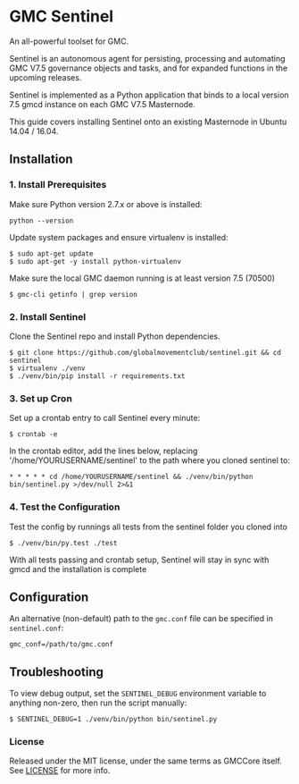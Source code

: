 # GMC Sentinel

An all-powerful toolset for GMC.

Sentinel is an autonomous agent for persisting, processing and automating GMC V7.5 governance objects and tasks, and for expanded functions in the upcoming releases.

Sentinel is implemented as a Python application that binds to a local version 7.5 gmcd instance on each GMC V7.5 Masternode.

This guide covers installing Sentinel onto an existing Masternode in Ubuntu 14.04 / 16.04.

## Installation

### 1. Install Prerequisites

Make sure Python version 2.7.x or above is installed:

    python --version

Update system packages and ensure virtualenv is installed:

    $ sudo apt-get update
    $ sudo apt-get -y install python-virtualenv

Make sure the local GMC daemon running is at least version 7.5 (70500)

    $ gmc-cli getinfo | grep version

### 2. Install Sentinel

Clone the Sentinel repo and install Python dependencies.

    $ git clone https://github.com/globalmovementclub/sentinel.git && cd sentinel
    $ virtualenv ./venv
    $ ./venv/bin/pip install -r requirements.txt

### 3. Set up Cron

Set up a crontab entry to call Sentinel every minute:

    $ crontab -e

In the crontab editor, add the lines below, replacing '/home/YOURUSERNAME/sentinel' to the path where you cloned sentinel to:

    * * * * * cd /home/YOURUSERNAME/sentinel && ./venv/bin/python bin/sentinel.py >/dev/null 2>&1

### 4. Test the Configuration

Test the config by runnings all tests from the sentinel folder you cloned into

    $ ./venv/bin/py.test ./test

With all tests passing and crontab setup, Sentinel will stay in sync with gmcd and the installation is complete

## Configuration

An alternative (non-default) path to the `gmc.conf` file can be specified in `sentinel.conf`:

    gmc_conf=/path/to/gmc.conf

## Troubleshooting

To view debug output, set the `SENTINEL_DEBUG` environment variable to anything non-zero, then run the script manually:

    $ SENTINEL_DEBUG=1 ./venv/bin/python bin/sentinel.py

### License

Released under the MIT license, under the same terms as GMCCore itself. See [LICENSE](LICENSE) for more info.
